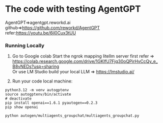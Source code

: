# The code with testing AgentGPT 

AgentGPT=>agentgpt.reworkd.ai
github=>https://github.com/reworkd/AgentGPT
refer:https://youtu.be/6jl0Cux3tUU

### Running Locally

1. Go to Google colab Start the ngrok mapping litellm server first refer => https://colab.research.google.com/drive/1GKlfU7Fjq30oQPirHvCcQy_e_B8vNEDs?usp=sharing    
Or use LM Studio build your local LLM => https://lmstudio.ai/


2. Run your code local machine:
```
python3.12 -m venv autogptenv
source autogptenv/bin/activate
# deactivate
pip install openai==1.6.1 pyautogen==0.2.3 
pip show openai

python autogen/multiagents_groupchat/multiagents_groupchat.py

```




